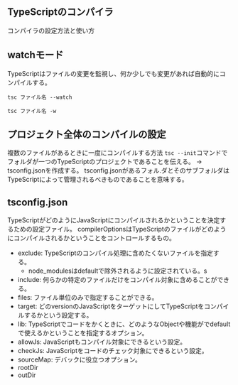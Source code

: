 ## TypeScriptのコンパイラ
コンパイラの設定方法と使い方

## watchモード
TypeScriptはファイルの変更を監視し、何か少しでも変更があれば自動的にコンパイルする。

```
tsc ファイル名 --watch
```
```
tsc ファイル名 -w
```

## プロジェクト全体のコンパイルの設定
複数のファイルがあるときに一度にコンパイルする方法
`tsc --init`コマンドでフォルダが一つのTypeScriptのプロジェクトであることを伝える。
→ tsconfig.jsonを作成する。
tsconfig.jsonがあるフォル.ダとそのサブフォルダはTypeScriptによって管理されるべきものであることを意味する。


## tsconfig.json
TypeScriptがどのようにJavaScriptにコンパイルされるかということを決定するための設定ファイル。
compilerOptionsはTypeScriptのファイルがどのようにコンパイルされるかということをコントロールするもの。

- exclude: TypeScriptのコンパイル処理に含めたくないファイルを指定する。
    - node_modulesはdefaultで除外されるように設定されている。s
- include: 何らかの特定のファイルだけをコンパイル対象に含めることができる。
- files: ファイル単位のみで指定することができる。
- target: どのversionのJavaScriptをターゲットにしてTypeScriptをコンパイルするかという設定する。
- lib: TypeScriptでコードをかくときに、どのようなObjectや機能がでdefaultで使えるかということを指定するオプション。
- allowJs: JavaScriptもコンパイル対象にできるという設定。
- checkJs: JavaScriptをコードのチェック対象にできるという設定。
- sourceMap: デバックに役立つオプション。
- rootDir
- outDir


